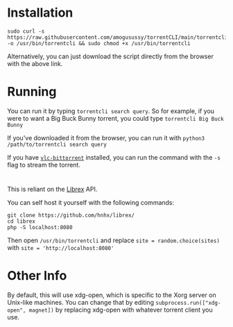 # Installation

    sudo curl -s https://raw.githubusercontent.com/amogusussy/torrentCLI/main/torrentcli -o /usr/bin/torrentcli && sudo chmod +x /usr/bin/torrentcli 

Alternatively, you can just download the script directly from the browser with the above link.



# Running

You can run it by typing `torrentcli search query`. So for example, if you were to want a Big Buck Bunny torrent, you could type `torrentcli Big Buck Bunny`

If you've downloaded it from the browser, you can run it with `python3 /path/to/torrentcli search query`

If you have [`vlc-bittorrent`](https://github.com/johang/vlc-bittorrent) installed, you can run the command with the `-s` flag to stream the torrent.

# 

This is reliant on the [Librex](https://github.com/hnhx/librex/) API.

You can self host it yourself with the following commands:

    git clone https://github.com/hnhx/librex/
    cd librex
    php -S localhost:8080
    
Then open `/usr/bin/torrentcli` and replace `site = random.choice(sites)` with `site = 'http://localhost:8080'`


# Other Info
By default, this will use xdg-open, which is specific to the Xorg server on Unix-like machines. You can change that by editing `subprocess.run(["xdg-open", magnet])` by replacing xdg-open with whatever torrent client you use.
